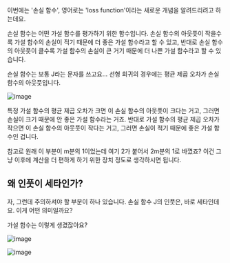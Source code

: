 이번에는 '손실 함수', 영어로는 'loss function'이라는 새로운 개념을 알려드리려고 하는데요.

손실 함수는 어떤 가설 함수를 평가하기 위한 함수입니다. 손실 함수의 아웃풋이 작을수록 가설 함수의 손실이 적기 때문에 더 좋은 가설 함수라고 할 수 있고, 반대로 손실 함수의 아웃풋이 클수록 가설 함수의 손실이 큰 거기 때문에 더 나쁜 가설 함수라고 할 수 있습니다.

손실 함수는 보통 J라는 문자를 쓰고요... 선형 회귀의 경우에는 평균 제곱 오차가 손실 함수의 아웃풋입니다.

![image](https://user-images.githubusercontent.com/64893709/115868502-7f601980-a477-11eb-8d7e-a91639c36120.png)

특정 가설 함수의 평균 제곱 오차가 크면 이 손실 함수의 아웃풋이 크다는 거고, 그러면 손실이 크기 때문에 안 좋은 가설 함수라는 거죠. 반대로 가설 함수의 평균 제곱 오차가 작으면 이 손실 함수의 아웃풋이 작다는 거고, 그러면 손실이 적기 때문에 좋은 가설 함수인 겁니다.

참고로 원래 이 부분이 m분의 1이었는데 여기 2가 붙어서 2m분의 1로 바꼈죠? 이건 그냥 이후에 계산을 더 편하게 하기 위한 장치 정도로 생각하시면 됩니다.

## 왜 인풋이 세타인가?

자, 그런데 주의하셔야 할 부분이 하나 있습니다. 손실 함수 J의 인풋은, 바로 세타인데요. 이게 어떤 의미일까요?

가설 함수는 이렇게 생겼잖아요?

![image](https://user-images.githubusercontent.com/64893709/115943750-cfc58e80-a4ec-11eb-9952-d89c0453f5fa.png)

![image](https://user-images.githubusercontent.com/64893709/115943761-d9e78d00-a4ec-11eb-83a8-fa275fc4a915.png)
